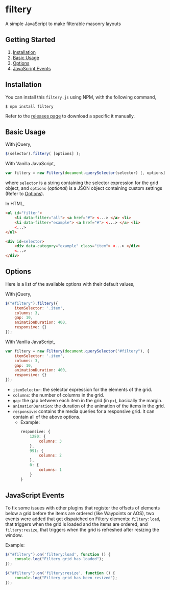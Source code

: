 # filtery
A simple JavaScript to make filterable masonry layouts

## Getting Started

1. [Installation](#installation)
2. [Basic Usage](#basic-usage)
3. [Options](#options)
4. [JavaScript Events](#javascript-events)

## Installation

You can install this `filtery.js` using NPM, with the following command,

```
$ npm install filtery
```

Refer to the [releases page](https://github.com/PhoenXHO/filtery/releases) to download a specific it manually.

## Basic Usage

With jQuery,

```javascript
$(selector).filtery( [options] );
```

With Vanilla JavaScript,

```javascript
var filtery = new Filtery(document.querySelector(selector) [, options] );
```

where `selector` is a string containing the selector expression for the grid object,
and `options` (_optional_) is a JSON object containing custom settings (Refer to [Options](#options)).

In HTML,

```html
<ul id="filter">
    <li data-filter="all"> <a href="#"> <...> </a> <li>
    <li data-filter="example"> <a href="#"> <...> </a> <li>
    <...>
</ul>

<div id=selector>
    <div data-category="example" class="item"> <...> </div>
    <...>
</div>
```

## Options

Here is a list of the available options with their default values,

With jQuery,

```javascript
$("#filtery").filtery({
    itemSelector: '.item',
    columns: 3,
    gap: 10,
    animationDuration: 400,
    responsive: {}
});
```

With Vanilla JavaScript,

```javascript
var filtery = new Filtery(document.querySelector("#filtery"), {
    itemSelector: '.item',
    columns: 3,
    gap: 10,
    animationDuration: 400,
    responsive: {}
});
```

+ `itemSelector`: the selector expression for the elements of the grid.
+ `columns`: the number of columns in the grid.
+ `gap`: the gap between each item in the grid (in `px`), basically the margin.
+ `animationDuration`: the duration of the animation of the items in the grid.
+ `responsive`: contains the media queries for a responsive grid. It can contain all of the above options.
  + Example:
    ```javascript
    responsive: {
        1280: {
            columns: 3
        },
        991: {
            columns: 2
        },
        0: {
            columns: 1
        }
    }
    ```

## JavaScript Events

To fix some issues with other plugins that register the offsets of elements below a grid before the items are ordered 
(like Waypoints or AOS), two events were added that get dispatched on Filtery elements: `filtery:load`, that triggers 
when the grid is loaded and the items are ordered, and `filtery:resize`, that triggers when the grid is refreshed after 
resizing the window.

Example:

```javascript
$("#filtery").on('filtery:load', function () {
    console.log("Filtery grid has loaded");
});

$("#filtery").on('filtery:resize', function () {
    console.log("Filtery grid has been resized");
});
```
